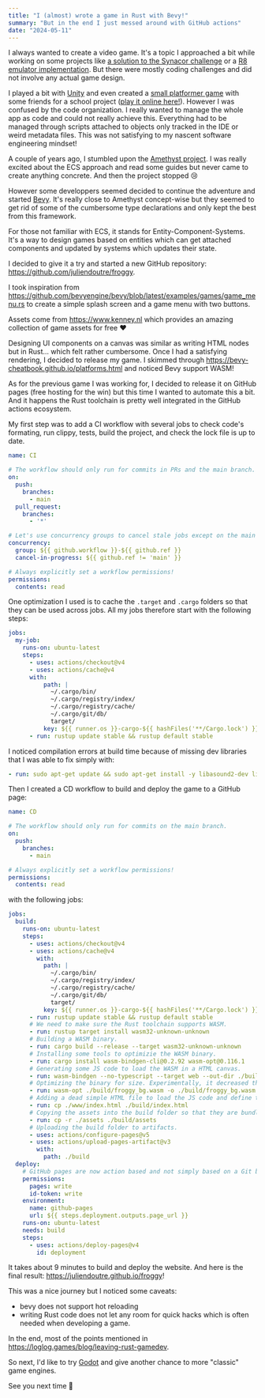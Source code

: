 ```yaml
---
title: "I (almost) wrote a game in Rust with Bevy!"
summary: "But in the end I just messed around with GitHub actions"
date: "2024-05-11"
---
```


I always wanted to create a video game. It's a topic I approached a bit while working on some projects like [a solution to the Synacor challenge](https://github.com/juliendoutre/synacor-challenge) or a [R8 emulator implementation](https://github.com/juliendoutre/r8). But there were mostly coding challenges and did not involve any actual game design.

I played a bit with [Unity](https://unity.com/) and even created a [small platformer game](https://github.com/GravityJump/GravityJump) with some friends for a school project ([play it online here!](https://gravityjump.github.io/GravityJump/)). However I was confused by the code organization. I really wanted to manage the whole app as code and could not really achieve this. Everything had to be managed through scripts attached to objects only tracked in the IDE or weird metadata files. This was not satisfying to my nascent software engineering mindset!

A couple of years ago, I stumbled upon the [Amethyst project](https://github.com/amethyst/amethyst). I was really excited about the ECS approach and read some guides but never came to create anything concrete. And then the project stopped :cry:

However some developpers seemed decided to continue the adventure and started [Bevy](https://bevyengine.org/). It's really close to Amethyst concept-wise but they seemed to get rid of some of the cumbersome type declarations and only kept the best from this framework.

For those not familiar with ECS, it stands for Entity-Component-Systems. It's a way to design games based on entities which can get attached components and updated by systems which updates their state.

I decided to give it a try and started a new GitHub repository: https://github.com/juliendoutre/froggy.

I took inspiration from https://github.com/bevyengine/bevy/blob/latest/examples/games/game_menu.rs to create a simple splash screen and a game menu with two buttons.

Assets come from https://www.kenney.nl which provides an amazing collection of game assets for free :heart:

Designing UI components on a canvas was similar as writing HTML nodes but in Rust... which felt rather cumbersome. Once I had a satisfying rendering, I decided to release my game. I skimmed through https://bevy-cheatbook.github.io/platforms.html and noticed Bevy support WASM!

As for the previous game I was working for, I decided to release it on GitHub pages (free hosting for the win) but this time I wanted to automate this a bit. And it happens the Rust toolchain is pretty well integrated in the GitHub actions ecosystem.

My first step was to add a CI workflow with several jobs to check code's formating, run clippy, tests, build the project, and check the lock file is up to date.

```yaml
name: CI

# The workflow should only run for commits in PRs and the main branch.
on:
  push:
    branches:
      - main
  pull_request:
    branches:
      - '*'

# Let's use concurrency groups to cancel stale jobs except on the main branch.
concurrency:
  group: ${{ github.workflow }}-${{ github.ref }}
  cancel-in-progress: ${{ github.ref != 'main' }}

# Always explicitly set a workflow permissions!
permissions:
  contents: read
```

One optimization I used is to cache the `.target` and `.cargo` folders so that they can be used across jobs. All my jobs therefore start with the following steps:
```yaml
jobs:
  my-job:
    runs-on: ubuntu-latest
    steps:
      - uses: actions/checkout@v4
      - uses: actions/cache@v4
      with:
          path: |
            ~/.cargo/bin/
            ~/.cargo/registry/index/
            ~/.cargo/registry/cache/
            ~/.cargo/git/db/
            target/
          key: ${{ runner.os }}-cargo-${{ hashFiles('**/Cargo.lock') }}
      - run: rustup update stable && rustup default stable
```

I noticed compilation errors at build time because of missing dev libraries that I was able to fix simply with:
```yaml
- run: sudo apt-get update && sudo apt-get install -y libasound2-dev libudev-dev
```

Then I created a CD workflow to build and deploy the game to a GitHub page:

```yaml
name: CD

# The workflow should only run for commits on the main branch.
on:
  push:
    branches:
      - main

# Always explicitly set a workflow permissions!
permissions:
  contents: read
```

with the following jobs:

```yaml
jobs:
  build:
    runs-on: ubuntu-latest
    steps:
      - uses: actions/checkout@v4
      - uses: actions/cache@v4
        with:
          path: |
            ~/.cargo/bin/
            ~/.cargo/registry/index/
            ~/.cargo/registry/cache/
            ~/.cargo/git/db/
            target/
          key: ${{ runner.os }}-cargo-${{ hashFiles('**/Cargo.lock') }}
      - run: rustup update stable && rustup default stable
      # We need to make sure the Rust toolchain supports WASM.
      - run: rustup target install wasm32-unknown-unknown
      # Building a WASM binary.
      - run: cargo build --release --target wasm32-unknown-unknown
      # Installing some tools to optimizie the WASM binary.
      - run: cargo install wasm-bindgen-cli@0.2.92 wasm-opt@0.116.1
      # Generating some JS code to load the WASM in a HTML canvas.
      - run: wasm-bindgen --no-typescript --target web --out-dir ./build/ --out-name froggy ./target/wasm32-unknown-unknown/release/froggy.wasm
      # Optimizing the binary for size. Experimentally, it decreased the size by 2 which saves some bandwidth for the website users (from 30M to 15M).
      - run: wasm-opt ./build/froggy_bg.wasm -o ./build/froggy_bg.wasm -Oz
      # Adding a dead simple HTML file to load the JS code and define the aforementioned canvas.
      - run: cp ./www/index.html ./build/index.html
      # Copying the assets into the build folder so that they are bundled too and served by the website.
      - run: cp -r ./assets ./build/assets
      # Uploading the build folder to artifacts.
      - uses: actions/configure-pages@v5
      - uses: actions/upload-pages-artifact@v3
        with:
          path: ./build
  deploy:
    # GitHub pages are now action based and not simply based on a Git branch.
    permissions:
      pages: write
      id-token: write
    environment:
      name: github-pages
      url: ${{ steps.deployment.outputs.page_url }}
    runs-on: ubuntu-latest
    needs: build
    steps:
      - uses: actions/deploy-pages@v4
        id: deployment
```

It takes about 9 minutes to build and deploy the website. And here is the final result: https://juliendoutre.github.io/froggy!

This was a nice journey but I noticed some caveats:
- bevy does not support hot reloading
- writing Rust code does not let any room for quick hacks which is often needed when developing a game.

In the end, most of the points mentioned in https://loglog.games/blog/leaving-rust-gamedev.

So next, I'd like to try [Godot](https://godotengine.org/) and give another chance to more "classic" game engines.

See you next time :wave:
